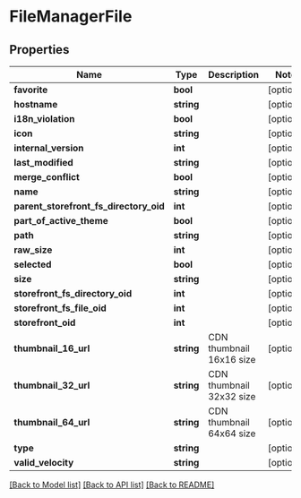# FileManagerFile

## Properties
Name | Type | Description | Notes
------------ | ------------- | ------------- | -------------
**favorite** | **bool** |  | [optional] 
**hostname** | **string** |  | [optional] 
**i18n_violation** | **bool** |  | [optional] 
**icon** | **string** |  | [optional] 
**internal_version** | **int** |  | [optional] 
**last_modified** | **string** |  | [optional] 
**merge_conflict** | **bool** |  | [optional] 
**name** | **string** |  | [optional] 
**parent_storefront_fs_directory_oid** | **int** |  | [optional] 
**part_of_active_theme** | **bool** |  | [optional] 
**path** | **string** |  | [optional] 
**raw_size** | **int** |  | [optional] 
**selected** | **bool** |  | [optional] 
**size** | **string** |  | [optional] 
**storefront_fs_directory_oid** | **int** |  | [optional] 
**storefront_fs_file_oid** | **int** |  | [optional] 
**storefront_oid** | **int** |  | [optional] 
**thumbnail_16_url** | **string** | CDN thumbnail 16x16 size | [optional] 
**thumbnail_32_url** | **string** | CDN thumbnail 32x32 size | [optional] 
**thumbnail_64_url** | **string** | CDN thumbnail 64x64 size | [optional] 
**type** | **string** |  | [optional] 
**valid_velocity** | **string** |  | [optional] 

[[Back to Model list]](../README.md#documentation-for-models) [[Back to API list]](../README.md#documentation-for-api-endpoints) [[Back to README]](../README.md)


